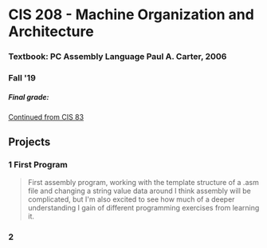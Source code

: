 # CIS 208 - Machine Organization and Architecture

### Textbook: PC Assembly Language Paul A. Carter, 2006
### Fall '19
##### Final grade: 

[Continued from CIS 83](https://laughtrey.github.io/cis83/)

## Projects

### 1 First Program 
>First assembly program, working with the template structure of a .asm file and changing a string value data around
>I think assembly will be complicated, but I'm also excited to see how much of a deeper understanding I gain of 
>different programming exercises from learning it.

### 2

